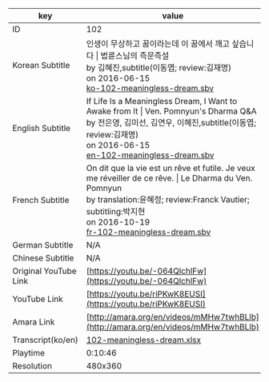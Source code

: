 |  key  |  value  |
|-------|---------|
| ID            | 102 |
| Korean Subtitle | 인생이 무상하고 꿈이라는데 이 꿈에서 깨고 싶습니다 \| 법륜스님의 즉문즉설<br>by 김혜진,subtitle(이동엽; review:김재명)<br>on 2016-06-15<br>[ko-102-meaningless-dream.sbv](https://github.com/jungtosociety/dharma-qna/raw/master/sub/102/ko-102-meaningless-dream.sbv)<br>|
| English Subtitle | If Life Is a Meaningless Dream, I Want to Awake from It \| Ven. Pomnyun's Dharma Q&A<br>by 전은영, 김미선, 김연우, 이혜진,subtitle(이동엽; review:김재명)<br>on 2016-06-15<br>[en-102-meaningless-dream.sbv](https://github.com/jungtosociety/dharma-qna/raw/master/sub/102/en-102-meaningless-dream.sbv)<br>|
| French Subtitle | On dit que la vie est un rêve et futile. Je veux me réveiller de ce rêve. \| Le Dharma du Ven. Pomnyun<br>by translation:윤혜정; review:Franck Vautier; subtitling:박지현<br>on 2016-10-19<br>[fr-102-meaningless-dream.sbv](https://github.com/jungtosociety/dharma-qna/raw/master/sub/102/fr-102-meaningless-dream.sbv)<br>|
| German Subtitle | N/A |
| Chinese Subtitle | N/A |
| Original YouTube Link  | [https://youtu.be/-064QlchlFw](https://youtu.be/-064QlchlFw) |
| YouTube Link  | [https://youtu.be/riPKwK8EUSI](https://youtu.be/riPKwK8EUSI) |
| Amara Link    | [http://amara.org/en/videos/mMHw7twhBLlb](http://amara.org/en/videos/mMHw7twhBLlb) |
| Transcript(ko/en) | [102-meaningless-dream.xlsx](https://github.com/jungtosociety/dharma-qna/raw/master/sub/102/102-meaningless-dream.xlsx) |
| Playtime | 0:10:46 |
| Resolution | 480x360|
